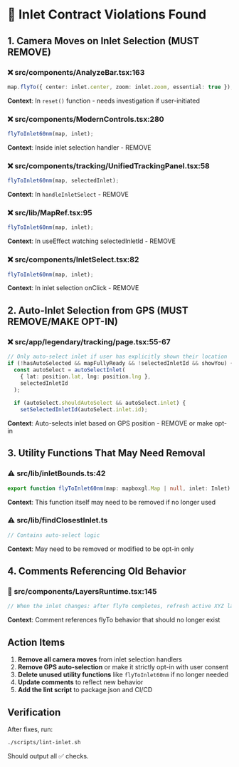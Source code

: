 # 🚨 Inlet Contract Violations Found

## 1. Camera Moves on Inlet Selection (MUST REMOVE)

### ❌ src/components/AnalyzeBar.tsx:163
```typescript
map.flyTo({ center: inlet.center, zoom: inlet.zoom, essential: true });
```
**Context**: In `reset()` function - needs investigation if user-initiated

### ❌ src/components/ModernControls.tsx:280
```typescript
flyToInlet60nm(map, inlet);
```
**Context**: Inside inlet selection handler - REMOVE

### ❌ src/components/tracking/UnifiedTrackingPanel.tsx:58
```typescript
flyToInlet60nm(map, selectedInlet);
```
**Context**: In `handleInletSelect` - REMOVE

### ❌ src/lib/MapRef.tsx:95
```typescript
flyToInlet60nm(map, inlet);
```
**Context**: In useEffect watching selectedInletId - REMOVE

### ❌ src/components/InletSelect.tsx:82
```typescript
flyToInlet60nm(map, inlet);
```
**Context**: In inlet selection onClick - REMOVE

## 2. Auto-Inlet Selection from GPS (MUST REMOVE/MAKE OPT-IN)

### ❌ src/app/legendary/tracking/page.tsx:55-67
```typescript
// Only auto-select inlet if user has explicitly shown their location
if (!hasAutoSelected && mapFullyReady && !selectedInletId && showYou) {
  const autoSelect = autoSelectInlet(
    { lat: position.lat, lng: position.lng },
    selectedInletId
  );
  
  if (autoSelect.shouldAutoSelect && autoSelect.inlet) {
    setSelectedInletId(autoSelect.inlet.id);
```
**Context**: Auto-selects inlet based on GPS position - REMOVE or make opt-in

## 3. Utility Functions That May Need Removal

### ⚠️ src/lib/inletBounds.ts:42
```typescript
export function flyToInlet60nm(map: mapboxgl.Map | null, inlet: Inlet)
```
**Context**: This function itself may need to be removed if no longer used

### ⚠️ src/lib/findClosestInlet.ts
```typescript
// Contains auto-select logic
```
**Context**: May need to be removed or modified to be opt-in only

## 4. Comments Referencing Old Behavior

### 📝 src/components/LayersRuntime.tsx:145
```typescript
// When the inlet changes: after flyTo completes, refresh active XYZ layer
```
**Context**: Comment references flyTo behavior that should no longer exist

## Action Items

1. **Remove all camera moves** from inlet selection handlers
2. **Remove GPS auto-selection** or make it strictly opt-in with user consent
3. **Delete unused utility functions** like `flyToInlet60nm` if no longer needed
4. **Update comments** to reflect new behavior
5. **Add the lint script** to package.json and CI/CD

## Verification

After fixes, run:
```bash
./scripts/lint-inlet.sh
```

Should output all ✅ checks.
